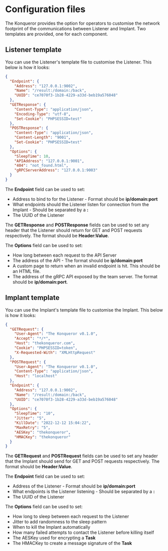 # Configuration files

The Konqueror provides the option for operators to customise the network footprint of the communications between Listener and Implant.
Two templates are provided, one for each component.

## Listener template

You can use the Listener's template file to customise the Listener. This below is how it looks:

```json
{
  "Endpoint": {
    "Address": "127.0.0.1:9002",      
    "Name": "/result:/domain:/back",  
    "UUID": "ce7070f3-1b28-4229-a33d-beb19a576048"
  },
  "GETResponse": {
    "Content-Type": "application/json",
    "Encoding-Type": "utf-8",
    "Set-Cookie": "PHPSESSID=test"
  },
  "POSTResponse": {
    "Content-Type": "application/json",
    "Content-Length": "9001",
    "Set-Cookie": "PHPSESSID=test"
  },
  "Options": {
    "SleepTime": 10,
    "APIAddress": "127.0.0.1:9001",
    "404": "not_found.html",  
    "gRPCServerAddress": "127.0.0.1:9003"
  }
}
```

The **Endpoint** field can be used to set:
* Address to bind to for the Listener - Format should be **ip/domain:port**
* What endpoints should the Listener listen for connection from the Implant - Should be separated by a **:**
* The UUID of the Listener

The **GETResponse** and **POSTResponse** fields can be used to set any header that the Listener should return for GET and POST requests respectively. The format should be **Header:Value**.

The **Options** field can be used to set:
* How long between each request to the API Server
* The address of the API - The format should be **ip/domain:port**
* A custom page to return when an invalid endpoint is hit. This should be an HTML file.
* The address of the gRPC API exposed by the team server. The format should be **ip/domain:port**. 

## Implant template

You can use the Implant's template file to customise the Implant. This below is how it looks:

```json
{
  "GETRequest": {
    "User-Agent": "The Konqueror v0.1.0",
    "Accept": "*/*",
    "Host": "thekonqueror.com",
    "Cookie": "PHPSESSID=token",
    "X-Requested-With": "XMLHttpRequest"
  },
  "POSTRequest": {
    "User-Agent": "The Konqueror v0.1.0",
    "Content-Type": "application/json",
    "Host": "localhost"
  },
  "Endpoint": {
    "Address": "127.0.0.1:9002",  
    "Name": "/result:/domain:/back",      
    "UUID": "ce7070f3-1b28-4229-a33d-beb19a576048"
  },
  "Options": {
    "SleepTime": "10",
    "Jitter": "5",
    "KillDate": "2022-12-12 15:04:22",
    "MaxRetry": "5",
    "AESKey": "thekonqueror",
    "HMACKey": "thekonqueror"
  }
}
```

The **GETRequest** and **POSTRequest** fields can be used to set any header that the Implant should send for GET and POST requests respectively. The format should be **Header:Value**.

The **Endpoint** field can be used to set:
* Address of the Listener - Format should be **ip/domain:port**
* What endpoints is the Listener listening - Should be separated by a **:**
* The UUID of the Listener

The **Options** field can be used to set:
* How long to sleep between each request to the Listener
* Jitter to add randomness to the sleep pattern
* When to kill the Implant automatically
* How many failed attempts to contact the Listener before killing itself
* The AESKey used for encrypting a **Task**
* The HMACKey to create a message signature of the **Task**
